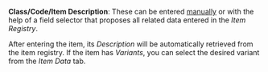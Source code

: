**Class/Code/Item Description**: These can be entered [manually](/docs/guide/operations-with-data/manual-entry-or-help-and-data-selection) or with the help of a field selector that proposes all related data entered in the *Item Registry*.

After entering the item, its *Description* will be automatically retrieved from the item registry. If the item has *Variants*, you can select the desired variant from the *Item Data* tab.